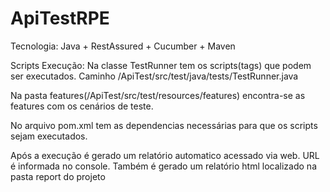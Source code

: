 # ApiTestRPE

Tecnologia: Java + RestAssured + Cucumber + Maven

Scripts Execução: Na classe TestRunner tem os scripts(tags) que podem ser executados. Caminho /ApiTest/src/test/java/tests/TestRunner.java

Na pasta features(/ApiTest/src/test/resources/features) encontra-se as features com os cenários de teste.

No arquivo pom.xml tem as dependencias necessárias para que os scripts sejam executados.

Após a execução é gerado um relatório automatico acessado via web. URL é informada no console. Também é gerado um relatório html localizado na pasta report do projeto
